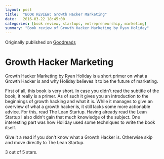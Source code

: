 ```yaml
---
layout: post
title:  "BOOK REVIEW: Growth Hacker Marketing"
date:   2016-03-22 18:45:00
categories: [book review, startups, entrepreneurship, marketing]
summary: "Book review of Growth Hacker Marketing by Ryan Holiday"
---
```

Originally published on [Goodreads](https://www.goodreads.com/review/show/1119240511)

# Growth Hacker Marketing
Growth Hacker Marketing by Ryan Holiday is a short primer on what a Growth Hacker is and why Holiday believes it to be the future of marketing.

First of all, this book is very short. In case you didn't read the subtitle of the book, it really is a primer. As of such it gives you an introduction to the beginnings of growth hacking and what it is. While it manages to give an overview of what a growth hacker is, it still lacks some more actionable advice. For this, read The Lean Startup.
Having already read the Lean Startup I also didn't gain that much knowledge of the subject. One interesting part was how Holiday used some techniques to write the book itself.

Give it a read if you don't know what a Growth Hacker is. Otherwise skip and move directly to The Lean Startup.

3 out of 5 stars.
